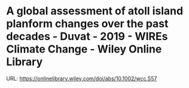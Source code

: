 # A global assessment of atoll island planform changes over the past decades - Duvat - 2019 - WIREs Climate Change - Wiley Online Library

URL: https://onlinelibrary.wiley.com/doi/abs/10.1002/wcc.557
